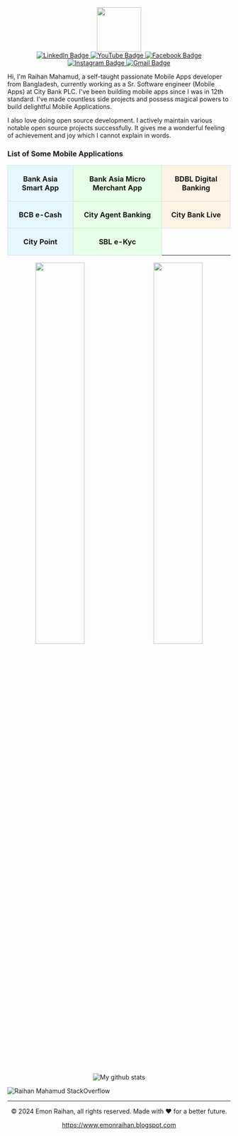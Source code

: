 <div id="header" align="center">
  <img src="https://1.bp.blogspot.com/-lBVZsV0Q68w/XZ9r_8pasEI/AAAAAAAAe-A/Y12PrSDspn85qT_QlLIIfdOLY9EfmlPUQCLcBGAsYHQ/s1600/DSC_0563.JPG" width="100"/>

  <div id="badges">
    <a href="https://www.linkedin.com/in/emonraihanm/">
      <img src="https://img.shields.io/badge/LinkedIn-blue?style=for-the-badge&logo=linkedin&logoColor=white" alt="LinkedIn Badge"/>
    </a>
    <a href="https://youtube.com/EmonRaihanIT">
      <img src="https://img.shields.io/badge/YouTube-red?style=for-the-badge&logo=youtube&logoColor=white" alt="YouTube Badge"/>
    </a>
    <a href="https://facebook.com/emon.raihan">
      <img src="https://img.shields.io/badge/Facebook-blue?style=for-the-badge&logo=facebook&logoColor=white" alt="Facebook Badge"/>
    </a>
    <a href="https://www.instagram.com/emon.raihan">
      <img src="https://img.shields.io/badge/Instagram-purple?style=for-the-badge&logo=instagram&logoColor=white" alt="Instagram Badge"/>
    </a>
    <a href="https://mail.google.com/mail/?view=cm&fs=1&tf=1&to=emonrait@gmail.com" target="_blank">
      <img src="https://img.shields.io/badge/Gmail-red?style=for-the-badge&logo=gmail&logoColor=white" alt="Gmail Badge"/>
    </a>
  </div>
  <img src="https://komarev.com/ghpvc/?username=emonrait&style=flat-square&color=blue" alt=""/>
</div>

Hi, I'm Raihan Mahamud, a self-taught passionate Mobile Apps developer from Bangladesh, currently working as a Sr. Software engineer (Mobile Apps) at City Bank PLC. I've been building mobile apps since I was in 12th standard. I've made countless side projects and possess magical powers to build delightful Mobile Applications.

I also love doing open source development. I actively maintain various notable open source projects successfully. It gives me a wonderful feeling of achievement and joy which I cannot explain in words.

### List of Some Mobile Applications

<table style="width: 100%; border-collapse: collapse; text-align: center;">
    <tr>
        <td style="padding: 20px; border: 1px solid #ddd; background-color: #e6f7ff;">
            <strong>Bank Asia Smart App</strong>
        </td>
        <td style="padding: 20px; border: 1px solid #ddd; background-color: #e6ffe6;">
            <strong>Bank Asia Micro Merchant App</strong>
        </td>
        <td style="padding: 20px; border: 1px solid #ddd; background-color: #fff3e6;">
            <strong>BDBL Digital Banking</strong>
        </td>
    </tr>
    <tr>
        <td style="padding: 20px; border: 1px solid #ddd; background-color: #e6f7ff;">
            <strong>BCB e-Cash</strong>
        </td>
        <td style="padding: 20px; border: 1px solid #ddd; background-color: #e6ffe6;">
            <strong>City Agent Banking</strong>
        </td>
        <td style="padding: 20px; border: 1px solid #ddd; background-color: #fff3e6;">
            <strong>City Bank Live</strong>
        </td>
    </tr>
    <tr>
        <td style="padding: 20px; border: 1px solid #ddd; background-color: #e6f7ff;">
            <strong>City Point</strong>
        </td>
        <td style="padding: 20px; border: 1px solid #ddd; background-color: #e6ffe6;">
            <strong>SBL e-Kyc</strong>
        </td>
    </tr>
</table>

<div align="center">
  <img align="left" width="47%" src="https://github-readme-stats.vercel.app/api?username=emonrait&show_icons=true&theme=radical&hide_border=true" />
  <img align="right" width="47%" src="https://github-readme-stats.vercel.app/api/top-langs/?username=emonrait&layout=compact&theme=radical&hide_border=true" />
</div>

<div align="center">
  <img src="https://github-readme-streak-stats.herokuapp.com?user=emonrait&theme=vue-dark&hide_border=true&date_format=M%20j%5B%2C%20Y%5D" alt="My github stats" />
</div>

![Raihan Mahamud StackOverflow](https://github-readme-stackoverflow.vercel.app/?userID=12927452)

---

<p align="center"> © 2024 Emon Raihan, all rights reserved. Made with ❤️ for a better future. </p>
<p align="center">
  <a href="https://www.emonraihan.blogspot.com" target="_blank">https://www.emonraihan.blogspot.com</a>
</p>
